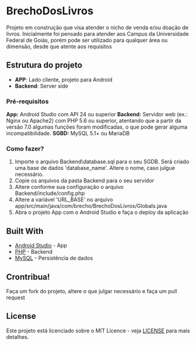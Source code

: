# BrechoDosLivros

Projeto em construção que visa atender o nicho de venda e/ou doação de livros. 
Inicialmente foi pensado para atender aos Campus da Universidade Federal de Goiás, porém pode ser utilizado para qualquer área ou dimensão, desde que atente aos requisitos

## Estrutura do projeto
 - **APP**: Lado cliente, projeto para Android
 - **Backend**: Server side


### Pré-requisitos

**App:** Android Studio com API 24 ou superior
**Backend:** Servidor web (ex.: Nginx ou Apache2) com PHP 5.6 ou superior, atentando que a partir da versão 7.0 algumas funções foram modificadas, o que pode gerar alguma incompatibilidade. 
**SGBD:** MySQL 5.1+ ou MariaDB


### Como fazer?
1. Importe o arquivo Backend\database.sql para o seu SGDB. Será criado uma base de dados 'database_name'. Altere o nome, caso julgue necessário. 
2. Copie os arquivos da pasta Backend para o seu servidor
3. Altere conforme sua configuração o arquivo Backend/include/config.php
4. Altere a variável 'URL_BASE' no arquivo app/src/main/java/com/brecho/BrechoDosLivros/Globals.java
5. Abra o projeto App com o Android Studio e faça o deploy da aplicação

## Built With
* [Android Studio](https://developer.android.com/studio/index.html?hl=pt-br) - App
* [PHP](https://php.net/) - Backend
* [MySQL](https://www.mysql.com/) - Persistência de dados

## Crontribua!
Faça um fork do projeto, altere o que julgar necessário e faça um pull request


## License
Este projeto está licenciado sobre o MIT Licence - veja [LICENSE](LICENSE) para mais detalhes.
